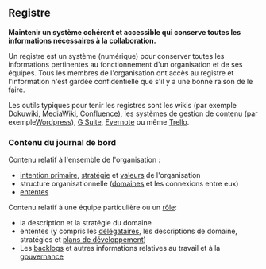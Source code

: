 ## Registre

**Maintenir un système cohérent et accessible qui conserve toutes les informations nécessaires à la collaboration.**

Un registre est un système (numérique) pour conserver toutes les informations pertinentes au fonctionnement d'un organisation et de ses équipes. Tous les membres de l'organisation ont accès au registre et l'information n'est gardée confidentielle que s'il y a une bonne raison de le faire.

Les outils typiques pour tenir les registres sont les wikis (par exemple [Dokuwiki](https://www.dokuwiki.org/), [MediaWiki](https://www.mediawiki.org/), [Confluence](https://www.atlassian.com/software/confluence)), les systèmes de gestion de contenu (par exemple[Wordpress](https://wordpress.org/)), [G Suite](https://gsuite.google.com), [Evernote](https://evernote.com/business) ou même [Trello](https://trello.com/).

### Contenu du journal de bord

Contenu relatif à l'ensemble de l'organisation :

- [intention primaire](glossary:primary-driver), [stratégie](glossary:strategy) et [valeurs](glossary:values) de l'organisation
- structure organisationnelle ([domaines](glossary:domain) et les connexions entre eux)
- [ententes](glossary:agreement) 

Contenu relatif à une équipe particulière ou un [rôle](glossary:role):

- la description et la stratégie du domaine
- ententes (y compris les [délégataires](glossary:delegatee), les descriptions de domaine, stratégies et [plans de développement](section:development-plan))
- Les [backlogs](glossary:backlog) et autres informations relatives au travail et à la [gouvernance](glossary:governance)